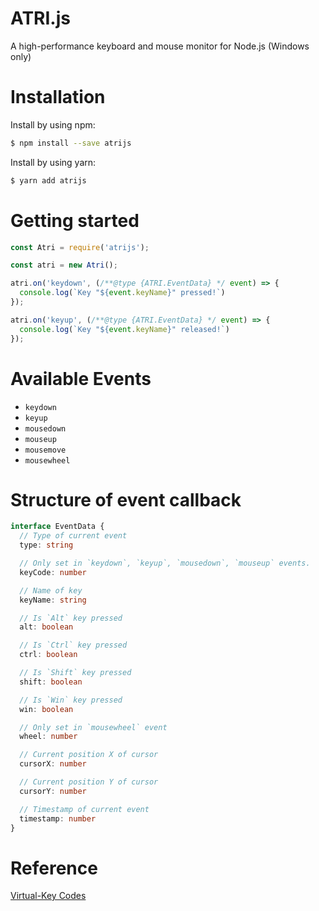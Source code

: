 # ATRI.js

A high-performance keyboard and mouse monitor for Node.js (Windows only)

# Installation

Install by using npm:

```bash
$ npm install --save atrijs
```

Install by using yarn:

```bash
$ yarn add atrijs
```

# Getting started

```javascript
const Atri = require('atrijs');

const atri = new Atri();

atri.on('keydown', (/**@type {ATRI.EventData} */ event) => {
  console.log(`Key "${event.keyName}" pressed!`)
});

atri.on('keyup', (/**@type {ATRI.EventData} */ event) => {
  console.log(`Key "${event.keyName}" released!`)
});
```

# Available Events

+ `keydown`
+ `keyup`
+ `mousedown`
+ `mouseup`
+ `mousemove`
+ `mousewheel`

# Structure of event callback 

```typescript
interface EventData {
  // Type of current event
  type: string

  // Only set in `keydown`, `keyup`, `mousedown`, `mouseup` events.
  keyCode: number

  // Name of key
  keyName: string

  // Is `Alt` key pressed
  alt: boolean

  // Is `Ctrl` key pressed
  ctrl: boolean

  // Is `Shift` key pressed
  shift: boolean

  // Is `Win` key pressed
  win: boolean

  // Only set in `mousewheel` event
  wheel: number

  // Current position X of cursor
  cursorX: number

  // Current position Y of cursor
  cursorY: number

  // Timestamp of current event
  timestamp: number
}
```

# Reference

[Virtual-Key Codes](https://docs.microsoft.com/en-us/windows/win32/inputdev/virtual-key-codes)
